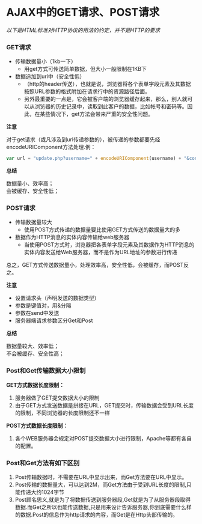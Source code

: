 # AJAX中的GET请求、POST请求

*以下是HTML标准对HTTP协议的用法的约定，并不是HTTP的要求*

### GET请求

-   传输数据量小（1kb一下）
    -   用get方式可传送简单数据，但大小一般限制在1KB下
-   数据追加到url中（安全性低）
    -   （http的header传送），也就是说，浏览器将各个表单字段元素及其数据按照URL参数的格式附加在请求行中的资源路径后面。
    -   另外最重要的一点是，它会被客户端的浏览器缓存起来，那么，别人就可以从浏览器的历史记录中，读取到此客户的数据，比如帐号和密码等。因此，在某些情况下，get方法会带来严重的安全性问题。 

**注意**

对于get请求（或凡涉及到url传递参数的），被传递的参数都要先经encodeURIComponent方法处理.例：

```javascript
var url = "update.php?username=" + encodeURIComponent(username) + "&content="+encodeURIComponent(content)+"&id=1" ; 
```

**总结**

数据量小、效率高；  
会被缓存、安全性低；

### POST请求

-   传输数据量较大
    -   使用POST方式传递的数据量要比使用GET方式传送的数据量大的多
-   数据作为HTTP消息的实体内容传输给web服务器
    -   当使用POST方式时，浏览器把各表单字段元素及其数据作为HTTP消息的实体内容发送给Web服务器，而不是作为URL地址的参数进行传递

总之，GET方式传送数据量小，处理效率高，安全性低，会被缓存，而POST反之。

**注意**

-   设置请求头（声明发送的数据类型）
-   参数是键值对，用&分隔
-   参数在send中发送
-   服务器端请求参数区分Get和Post

**总结**

数据量较大、效率低；  
不会被缓存、安全性高； 

### Post和Get传输数据大小限制

**GET方式数据长度限制：**

1.  服务器做了GET提交数据大小的限制
2.  由于GET方式发送数据是拼接在URL，GET提交时，传输数据会受到URL长度的限制，不同浏览器的长度限制还不一样

**POST方式数据长度限制：**

1.  各个WEB服务器会规定对POST提交数据大小进行限制，Apache等都有各自的配置。

### Post和Get方法有如下区别

1.  Post传输数据时，不需要在URL中显示出来，而Get方法要在URL中显示。 
2.  Post传输的数据量大，可以达到2M，而Get方法由于受到URL长度的限制,只能传递大约1024字节
3.  Post顾名思义,就是为了将数据传送到服务器段,Get就是为了从服务器段取得数据.而Get之所以也能传送数据,只是用来设计告诉服务器,你到底需要什么样的数据.Post的信息作为http请求的内容，而Get是在Http头部传输的。 

